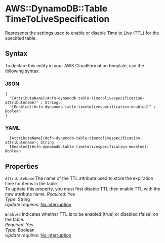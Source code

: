 # AWS::DynamoDB::Table TimeToLiveSpecification<a name="aws-properties-dynamodb-table-timetolivespecification"></a>

Represents the settings used to enable or disable Time to Live \(TTL\) for the specified table\.

## Syntax<a name="aws-properties-dynamodb-table-timetolivespecification-syntax"></a>

To declare this entity in your AWS CloudFormation template, use the following syntax:

### JSON<a name="aws-properties-dynamodb-table-timetolivespecification-syntax.json"></a>

```
{
  "[AttributeName](#cfn-dynamodb-table-timetolivespecification-attributename)" : String,
  "[Enabled](#cfn-dynamodb-table-timetolivespecification-enabled)" : Boolean
}
```

### YAML<a name="aws-properties-dynamodb-table-timetolivespecification-syntax.yaml"></a>

```
  [AttributeName](#cfn-dynamodb-table-timetolivespecification-attributename): String
  [Enabled](#cfn-dynamodb-table-timetolivespecification-enabled): Boolean
```

## Properties<a name="aws-properties-dynamodb-table-timetolivespecification-properties"></a>

`AttributeName`  <a name="cfn-dynamodb-table-timetolivespecification-attributename"></a>
The name of the TTL attribute used to store the expiration time for items in the table\.  
To update this property, you must first disable TTL then enable TTL with the new attribute name\.
*Required*: Yes  
*Type*: String  
*Update requires*: [No interruption](https://docs.aws.amazon.com/AWSCloudFormation/latest/UserGuide/using-cfn-updating-stacks-update-behaviors.html#update-no-interrupt)

`Enabled`  <a name="cfn-dynamodb-table-timetolivespecification-enabled"></a>
Indicates whether TTL is to be enabled \(true\) or disabled \(false\) on the table\.  
*Required*: Yes  
*Type*: Boolean  
*Update requires*: [No interruption](https://docs.aws.amazon.com/AWSCloudFormation/latest/UserGuide/using-cfn-updating-stacks-update-behaviors.html#update-no-interrupt)